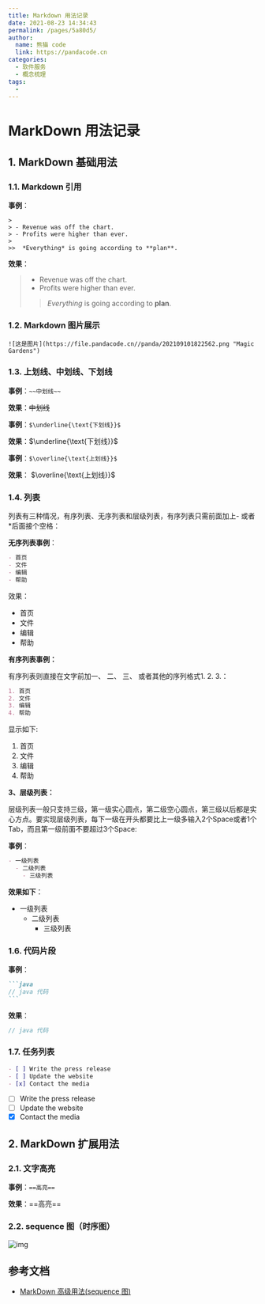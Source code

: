 ```yaml
---
title: Markdown 用法记录
date: 2021-08-23 14:34:43
permalink: /pages/5a80d5/
author: 
  name: 熊猫 code
  link: https://pandacode.cn
categories: 
  - 软件服务
  - 概念梳理
tags: 
  - 
---
```

# MarkDown 用法记录

## 1. MarkDown 基础用法

### 1.1. Markdown 引用

**事例**：

```
>
> - Revenue was off the chart.
> - Profits were higher than ever.
>
>>  *Everything* is going according to **plan**.
```

**效果**：

> - Revenue was off the chart.
> - Profits were higher than ever.
>
>> *Everything* is going according to **plan**.
>>

### 1.2. Markdown 图片展示

```
![这是图片](https://file.pandacode.cn//panda/202109101822562.png "Magic Gardens")
```

### 1.3. 上划线、中划线、下划线

**事例**：``~~中划线~~``

**效果**：~~中划线~~

**事例**：``$\underline{\text{下划线}}$``

**效果**：$\underline{\text{下划线}}$

**事例**：``$\overline{\text{上划线}}$``

**效果**： $\overline{\text{上划线}}$

### 1.4. 列表

列表有三种情况，有序列表、无序列表和层级列表，有序列表只需前面加上- 或者*后面接个空格：

**无序列表事例**：

```markdown
- 首页
- 文件
- 编辑
- 帮助
```

效果：

- 首页
- 文件
- 编辑
- 帮助

**有序列表事例：**

有序列表则直接在文字前加一、 二、 三、 或者其他的序列格式1. 2. 3.：

```markdown
1. 首页
2. 文件
3. 编辑
4. 帮助
```

显示如下:

1. 首页
2. 文件
3. 编辑
4. 帮助

**3、层级列表：**

层级列表一般只支持三级，第一级实心圆点，第二级空心圆点，第三级以后都是实心方点。要实现层级列表，每下一级在开头都要比上一级多输入2个Space或者1个Tab，而且第一级前面不要超过3个Space:

**事例**：

```markdown
- 一级列表
  - 二级列表
    - 三级列表
```

**效果如下**：

- 一级列表
  - 二级列表
    - 三级列表

### 1.6. 代码片段

**事例**：

````markdown
```java
// java 代码
```
````
**效果**：

```java
// java 代码
```

### 1.7. 任务列表

```markdown
- [ ] Write the press release 
- [ ] Update the website 
- [x] Contact the media
```

- [ ] Write the press release 
- [ ] Update the website 
- [x] Contact the media

## 2. MarkDown 扩展用法

### 2.1. 文字高亮

**事例**：`==高亮==`

**效果**：==高亮==

### 2.2. sequence 图（时序图）

![img](https://upload-images.jianshu.io/upload_images/3830893-9f78bc169040ec84.png?imageMogr2/auto-orient/strip|imageView2/2/w/709)



## 参考文档

- [MarkDown 高级用法(sequence 图)](https://www.jianshu.com/p/70e329dd4a00)